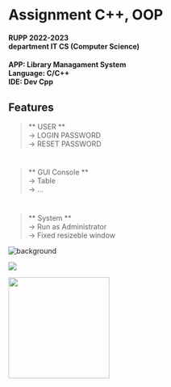 # Assignment C++, OOP

#### RUPP 2022-2023 <br/> department IT CS (Computer Science)


#### APP: Library Managament System <br/>  Language: C/C++ <br/> IDE: Dev Cpp


## Features
> ** USER ** <br/>
  -> LOGIN PASSWORD <br/>
  -> RESET PASSWORD
#
> ** GUI Console ** <br/>
  -> Table <br/>
  -> ...
#
> ** System ** <br />
  -> Run as Administrator <br/>
  -> Fixed resizeble window 

![background](https://th.bing.com/th/id/R.e426702edf874b181aced1e2fa5c6cde?rik=al4fgdsp5hCYeA&pid=ImgRaw&r=0)

![](https://th.bing.com/th/id/R.5c32fd59f59c761f549d6e693a47c609?rik=yI1%2b0lF747nnrw&riu=http%3a%2f%2f2.bp.blogspot.com%2f-z3HC6lmULWs%2fVY04-cq47kI%2fAAAAAAAAAwQ%2fWH7RVNF_ZcA%2fs1600%2ff0ff536eb8244be3a825803e6f04f499.gif&ehk=xt5pAZ6CzM5g9C7%2b8mCBytSRE5bkacE%2ffQHDdMRxF9E%3d&risl=&pid=ImgRaw&r=0)


<img width= "200px" height= "200px" src="https://cdn-icons-png.flaticon.com/512/6132/6132222.png">
